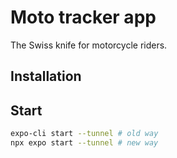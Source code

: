 # Moto tracker app

The Swiss knife for motorcycle riders.

## Installation

## Start

```bash
expo-cli start --tunnel # old way
npx expo start --tunnel # new way
```
